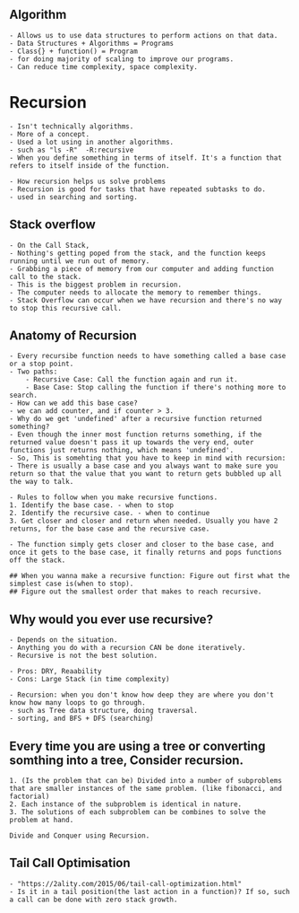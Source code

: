 ## Algorithm

    - Allows us to use data structures to perform actions on that data.
    - Data Structures + Algorithms = Programs
    - Class{} + function() = Program
    - for doing majority of scaling to improve our programs.
    - Can reduce time complexity, space complexity.

# Recursion

    - Isn't technically algorithms.
    - More of a concept.
    - Used a lot using in another algorithms.
    - such as "ls -R"  -R:recursive
    - When you define something in terms of itself. It's a function that refers to itself inside of the function.

    - How recursion helps us solve problems
    - Recursion is good for tasks that have repeated subtasks to do.
    - used in searching and sorting.

## Stack overflow

    - On the Call Stack,
    - Nothing's getting poped from the stack, and the function keeps running until we run out of memory.
    - Grabbing a piece of memory from our computer and adding function call to the stack.
    - This is the biggest problem in recursion.
    - The computer needs to allocate the memory to remember things.
    - Stack Overflow can occur when we have recursion and there's no way to stop this recursive call.

## Anatomy of Recursion

    - Every recursibe function needs to have something called a base case or a stop point.
    - Two paths:
        - Recursive Case: Call the function again and run it.
        - Base Case: Stop calling the function if there's nothing more to search.
    - How can we add this base case?
    - we can add counter, and if counter > 3.
    - Why do we get 'undefined' after a recursive function returned something?
    - Even though the inner most function returns something, if the returned value doesn't pass it up towards the very end, outer functions just returns nothing, which means 'undefined'.
    - So, This is somehting that you have to keep in mind with recursion:
    - There is usually a base case and you always want to make sure you return so that the value that you want to return gets bubbled up all the way to talk.

    - Rules to follow when you make recursive functions.
    1. Identify the base case. - when to stop
    2. Identify the recursive case. - when to continue
    3. Get closer and closer and return when needed. Usually you have 2 returns, for the base case and the recursive case.

    - The function simply gets closer and closer to the base case, and once it gets to the base case, it finally returns and pops functions off the stack.

    ## When you wanna make a recursive function: Figure out first what the simplest case is(when to stop).
    ## Figure out the smallest order that makes to reach recursive.

## Why would you ever use recursive?

    - Depends on the situation.
    - Anything you do with a recursion CAN be done iteratively.
    - Recursive is not the best solution.

    - Pros: DRY, Reaability
    - Cons: Large Stack (in time complexity)

    - Recursion: when you don't know how deep they are where you don't know how many loops to go through.
    - such as Tree data structure, doing traversal.
    - sorting, and BFS + DFS (searching)

## Every time you are using a tree or converting somthing into a tree, Consider recursion.

    1. (Is the problem that can be) Divided into a number of subproblems that are smaller instances of the same problem. (like fibonacci, and factorial)
    2. Each instance of the subproblem is identical in nature.
    3. The solutions of each subproblem can be combines to solve the problem at hand.

    Divide and Conquer using Recursion.

## Tail Call Optimisation

    - "https://2ality.com/2015/06/tail-call-optimization.html"
    - Is it in a tail position(the last action in a function)? If so, such a call can be done with zero stack growth.
